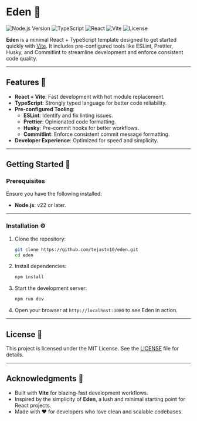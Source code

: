 # Eden 🌱

![Node.js Version](https://img.shields.io/badge/Node.js-22%2B-339933?logo=nodedotjs&logoColor=white)
![TypeScript](https://img.shields.io/badge/TypeScript-5%2B-007ACC?logo=typescript&logoColor=white)
![React](https://img.shields.io/badge/React-19%2B-61DAFB?logo=react&logoColor=white)
![Vite](https://img.shields.io/badge/Vite-6%2B-646CFF?logo=vite&logoColor=white)
![License](https://img.shields.io/badge/License-MIT-yellow?logo=open-source-initiative&logoColor=white)

**Eden** is a minimal React + TypeScript template designed to get started quickly with [Vite](https://vitejs.dev/). It includes pre-configured tools like ESLint, Prettier, Husky, and Commitlint to streamline development and enforce consistent code quality.

---

## Features 🌟

- **React + Vite**: Fast development with hot module replacement.
- **TypeScript**: Strongly typed language for better code reliability.
- **Pre-configured Tooling**:
  - **ESLint**: Identify and fix linting issues.
  - **Prettier**: Opinionated code formatting.
  - **Husky**: Pre-commit hooks for better workflows.
  - **Commitlint**: Enforce consistent commit message formatting.
- **Developer Experience**: Optimized for speed and simplicity.

---

## Getting Started 🚀

### Prerequisites

Ensure you have the following installed:

- **Node.js**: v22 or later.

---

### Installation ⚙️

1. Clone the repository:  

   ```bash
   git clone https://github.com/tejastn10/eden.git
   cd eden

2. Install dependencies:

   ```bash
   npm install
   ```

3. Start the development server:

   ```bash
   npm run dev
   ```

4. Open your browser at `http://localhost:3000` to see Eden in action.

---

## License 📜

This project is licensed under the MIT License. See the [LICENSE](LICENSE) file for details.

---

## Acknowledgments 🙌

- Built with **Vite** for blazing-fast development workflows.
- Inspired by the simplicity of **Eden**, a lush and minimal starting point for React projects.
- Made with ❤️ for developers who love clean and scalable codebases.
